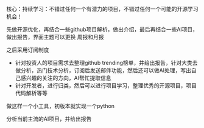 
核心：持续学习：不错过任何一个有潜力的项目，不错过任何一个可能的开源学习机会！

先做开源优化，再结合一些github项目解析，做出介绍，最后再结合一些AI项目，做出报告，界面主题可以更换
周报和月报


之后采用订阅制度
+ 针对投资人的项目需求去整理github trending榜单，并给出报告，针对大类去做分析，热门技术分析，订阅后发送邮件功能，然后还可以做AI处理，写出自己感兴趣的关注的方向，AI帮忙提取信息
+ 针对开发者，进行归类，然后可以进行项目学习，整理优秀的开源项目，项目代码解析等等


做这样一个小工具，初版本就实现一个python 



分析当前主流的AI项目，并给出报告







